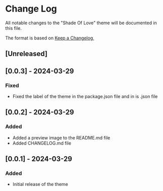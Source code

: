 # Change Log

All notable changes to the "Shade Of Love" theme will be documented in this file.

The format is based on [Keep a Changelog](https://keepachangelog.com/en/1.1.0/),

## [Unreleased]

## [0.0.3] - 2024-03-29

### Fixed

- Fixed the label of the theme in the package.json file and in is .json file

## [0.0.2] - 2024-03-29

### Added

- Added a preview image to the README.md file
- Added CHANGELOG.md file

## [0.0.1] - 2024-03-29

### Added

- Initial release of the theme
 

